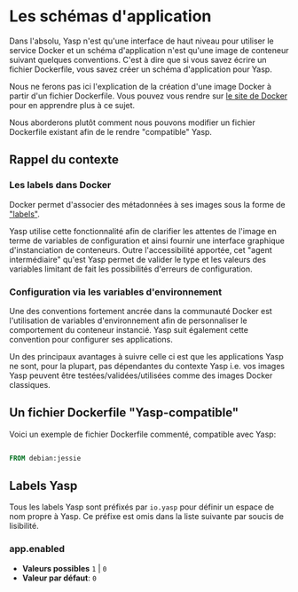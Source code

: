 # Les schémas d'application

Dans l'absolu, Yasp n'est qu'une interface de haut niveau pour utiliser le service Docker et un schéma d'application n'est qu'une image de conteneur suivant quelques conventions. C'est à dire que si vous savez écrire un fichier Dockerfile, vous savez créer un schéma d'application pour Yasp.

Nous ne ferons pas ici l'explication de la création d'une image Docker à partir d'un fichier Dockerfile. Vous pouvez vous rendre sur [le site de Docker](https://docs.docker.com/engine/reference/builder/) pour en apprendre plus à ce sujet.

Nous aborderons plutôt comment nous pouvons modifier un fichier Dockerfile existant afin de le rendre "compatible" Yasp.

## Rappel du contexte

### Les labels dans Docker

Docker permet d'associer des métadonnées à ses images sous la forme de ["labels"](https://docs.docker.com/engine/userguide/labels-custom-metadata/).

Yasp utilise cette fonctionnalité afin de clarifier les attentes de l'image en terme de variables de configuration et ainsi fournir une interface graphique d'instanciation de conteneurs. Outre l'accessibilité apportée, cet "agent intermédiaire" qu'est Yasp permet de valider le type et les valeurs des variables limitant de fait les possibilités d'erreurs de configuration.

### Configuration via les variables d'environnement

Une des conventions fortement ancrée dans la communauté Docker est l'utilisation de variables d'environnement afin de personnaliser le comportement du conteneur instancié.
Yasp suit également cette convention pour configurer ses applications.

Un des principaux avantages à suivre celle ci est que les applications Yasp ne sont, pour la plupart, pas dépendantes du contexte Yasp i.e. vos images Yasp peuvent être testées/validées/utilisées comme des images Docker classiques.

## Un fichier Dockerfile "Yasp-compatible"

Voici un exemple de fichier Dockerfile commenté, compatible avec Yasp:

```dockerfile

FROM debian:jessie


```
## Labels Yasp

Tous les labels Yasp sont préfixés par `io.yasp` pour définir un espace de nom propre à Yasp. Ce préfixe est omis dans la liste suivante par soucis de lisibilité.

### app.enabled

- **Valeurs possibles** `1` | `0`
- **Valeur par défaut**: `0`





